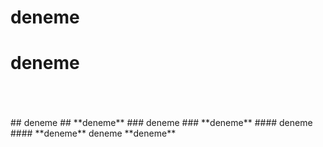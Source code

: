# deneme
# **deneme**
<br>
<br>
<br>
## deneme
## **deneme**
### deneme
### **deneme**
#### deneme
#### **deneme**
deneme
**deneme**
